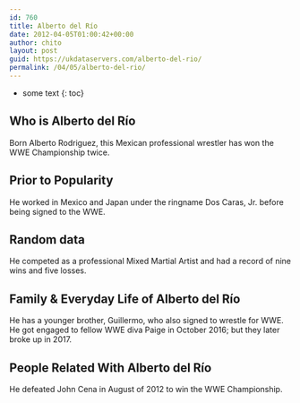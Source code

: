 ```yaml
---
id: 760
title: Alberto del Río
date: 2012-04-05T01:00:42+00:00
author: chito
layout: post
guid: https://ukdataservers.com/alberto-del-rio/
permalink: /04/05/alberto-del-rio/
---
```


* some text
{: toc}


## Who is  Alberto del Río
                  
                  
                  
Born Alberto Rodriguez, this Mexican professional wrestler has won the WWE Championship twice.
                  
                
                
                
## Prior to Popularity 
                  
                  
                  
He worked in Mexico and Japan under the ringname Dos Caras, Jr. before being signed to the WWE.
                  
                
                
                
## Random data 
                  
                  
                  
He competed as a professional Mixed Martial Artist and had a record of nine wins and five losses.
                  
                
                
                
## Family & Everyday Life of Alberto del Río
                  
                  
                  
He has a younger brother, Guillermo, who also signed to wrestle for WWE. He got engaged to fellow WWE diva Paige in October 2016; but they later broke up in 2017.
                  
                
                
                
## People Related With  Alberto del Río
                  
                  
                  
He defeated John Cena in August of 2012 to win the WWE Championship.
                  
                
              
            
          
          
          
    
    
  
